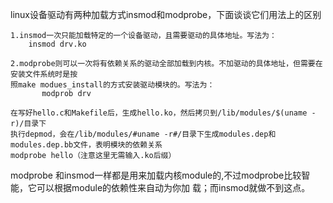 linux设备驱动有两种加载方式insmod和modprobe，下面谈谈它们用法上的区别

    1.insmod一次只能加载特定的一个设备驱动，且需要驱动的具体地址。写法为：
        insmod drv.ko

    2.modprobe则可以一次将有依赖关系的驱动全部加载到内核。不加驱动的具体地址，但需要在安装文件系统时是按
    照make modues_install的方式安装驱动模块的。写法为：
           modprob drv

    在写好hello.c和Makefile后，生成hello.ko，然后拷贝到/lib/modules/$(uname -r)/目录下
    执行depmod，会在/lib/modules/#uname -r#/目录下生成modules.dep和modules.dep.bb文件，表明模块的依赖关系
    modprobe hello（注意这里无需输入.ko后缀）

modprobe 和insmod一样都是用来加载内核module的,不过modprobe比较智能，它可以根据module的依赖性来自动为你加
载；而insmod就做不到这点。
